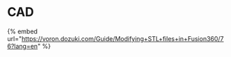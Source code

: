 # CAD

{% embed url="https://voron.dozuki.com/Guide/Modifying+STL+files+in+Fusion360/76?lang=en" %}

